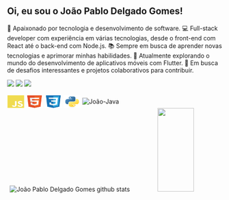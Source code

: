 ## Oi, eu sou o João Pablo Delgado Gomes!

🚀 Apaixonado por tecnologia e desenvolvimento de software.
💻 Full-stack developer com experiência em várias tecnologias, desde o front-end com React até o back-end com Node.js.
📚 Sempre em busca de aprender novas tecnologias e aprimorar minhas habilidades.
🌱 Atualmente explorando o mundo do desenvolvimento de aplicativos móveis com Flutter.
🔭 Em busca de desafios interessantes e projetos colaborativos para contribuir.

<div> 
  <a href="https://www.instagram.com/j.pablookk/" target="_blank"><img src="https://img.shields.io/badge/-Instagram-%23E4405F?style=for-the-badge&logo=instagram&logoColor=white" target="_blank"></a>
  <a href="mailto:jp684160@gmail.com" target="_blank"><img src="https://img.shields.io/badge/-Gmail-%23333?style=for-the-badge&logo=gmail&logoColor=white" target="_blank"></a>
  <a href="https://www.linkedin.com/in/joão-pablo-delgado-gomes-0b8882304" target="_blank"><img src="https://img.shields.io/badge/-LinkedIn-%230077B5?style=for-the-badge&logo=linkedin&logoColor=white" target="_blank"></a> 
</div>

<div style="display: inline_block"><br>
  <img align="center" alt="João-Js" height="30" width="40" src="https://raw.githubusercontent.com/devicons/devicon/master/icons/javascript/javascript-plain.svg">
  <img align="center" alt="João-HTML" height="30" width="40" src="https://raw.githubusercontent.com/devicons/devicon/master/icons/html5/html5-original.svg">
  <img align="center" alt="João-CSS" height="30" width="40" src="https://raw.githubusercontent.com/devicons/devicon/master/icons/css3/css3-original.svg">
  <img align="center" alt="João-Python" height="30" width="40" src="https://raw.githubusercontent.com/devicons/devicon/master/icons/python/python-original.svg">
  <img align="center" alt="João-Java" height="30" width="40" src="https://cdn.jsdelivr.net/gh/devicons/devicon@latest/icons/java/java-original.svg" />
</div>

<div align="center"> 
  <img width="49%" height="195px" src="https://github-readme-stats.vercel.app/api?username=J040Pablo&show_icons=true&count_private=true&hide_border=true&title_color=004FFF&icon_color=004FFF&text_color=c9d1d9&bg_color=0d1117" alt="João Pablo Delgado Gomes github stats" /> 
  <img width="41%" height="195px" src="https://github-readme-stats.vercel.app/api/top-langs/?username=J040Pablo&layout=compact&hide_border=true&title_color=004FFF&text_color=c9d1d9&bg_color=0d1117" /> 
</div>
